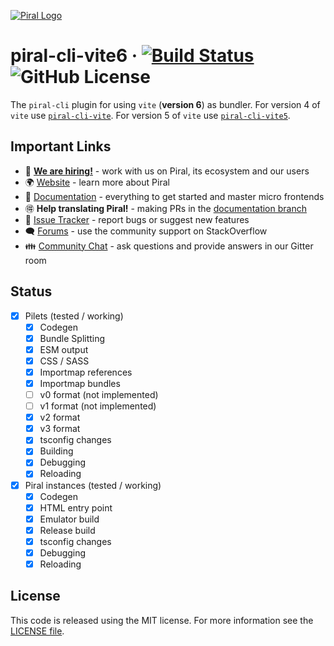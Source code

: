 [![Piral Logo](https://github.com/smapiot/piral/raw/main/docs/assets/logo.png)](https://piral.io)

# piral-cli-vite6 &middot; [![Build Status](https://smapiot.visualstudio.com/piral-pipelines/_apis/build/status/smapiot.piral-cli-vite6?branchName=develop)](https://smapiot.visualstudio.com/piral-pipelines/_build/latest?definitionId=125&branchName=develop) ![GitHub License](https://img.shields.io/badge/license-MIT-blue.svg)

The `piral-cli` plugin for using `vite` (**version 6**) as bundler. For version 4 of `vite` use [`piral-cli-vite`](https://github.com/smapiot/piral-cli-vite). For version 5 of `vite` use [`piral-cli-vite5`](https://github.com/smapiot/piral-cli-vite5).

## Important Links

* 📢 **[We are hiring!](https://smapiot.com/jobs)** - work with us on Piral, its ecosystem and our users
* 🌍 [Website](https://piral.io/) - learn more about Piral
* 📖 [Documentation](https://docs.piral.io/) - everything to get started and master micro frontends
* 🉐 **Help translating Piral!** - making PRs in the [documentation branch](https://github.com/smapiot/piral/tree/documentation)
* 🐞 [Issue Tracker](https://github.com/smapiot/piral/issues) - report bugs or suggest new features
* 🗨 [Forums](https://stackoverflow.com/questions/tagged/piral) - use the community support on StackOverflow
* 👪 [Community Chat](https://gitter.im/piral-io/community) - ask questions and provide answers in our Gitter room

## Status

* [x] Pilets (tested / working)
  * [x] Codegen
  * [x] Bundle Splitting
  * [x] ESM output
  * [x] CSS / SASS
  * [x] Importmap references
  * [x] Importmap bundles
  * [ ] v0 format (not implemented)
  * [ ] v1 format (not implemented)
  * [x] v2 format
  * [x] v3 format
  * [x] tsconfig changes
  * [x] Building
  * [x] Debugging
  * [x] Reloading
* [x] Piral instances (tested / working)
  * [x] Codegen
  * [x] HTML entry point
  * [x] Emulator build
  * [x] Release build
  * [x] tsconfig changes
  * [x] Debugging
  * [x] Reloading

## License

This code is released using the MIT license. For more information see the [LICENSE file](LICENSE).
